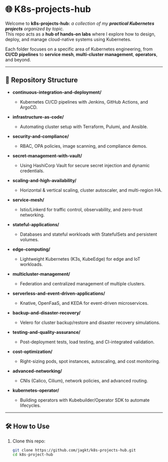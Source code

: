 # 🌐 K8s-projects-hub

Welcome to **k8s-projects-hub:** _a collection of my **practical Kubernetes projects** organized by topic._  
This repo acts as a **hub of hands-on labs** where I explore how to design, deploy, and manage cloud-native systems using Kubernetes.  

Each folder focuses on a specific area of Kubernetes engineering, from **CI/CD pipelines** to **service mesh**, **multi-cluster management**, **operators**, and beyond.  

---

## 📂 Repository Structure

- **continuous-integration-and-deployment/**  
  - Kubernetes CI/CD pipelines with Jenkins, GitHub Actions, and ArgoCD.  

- **infrastructure-as-code/**  
  - Automating cluster setup with Terraform, Pulumi, and Ansible.  

- **security-and-compliance/**  
  - RBAC, OPA policies, image scanning, and compliance demos.  

- **secret-management-with-vault/**  
  - Using HashiCorp Vault for secure secret injection and dynamic credentials.  

- **scaling-and-high-availability/**  
  - Horizontal & vertical scaling, cluster autoscaler, and multi-region HA.  

- **service-mesh/**  
  - Istio/Linkerd for traffic control, observability, and zero-trust networking.  

- **stateful-applications/**  
  - Databases and stateful workloads with StatefulSets and persistent volumes.  

- **edge-computing/**  
  - Lightweight Kubernetes (K3s, KubeEdge) for edge and IoT workloads.  

- **multicluster-management/**  
  - Federation and centralized management of multiple clusters.  

- **serverless-and-event-driven-applications/**  
  - Knative, OpenFaaS, and KEDA for event-driven microservices.  

- **backup-and-disaster-recovery/**  
  - Velero for cluster backup/restore and disaster recovery simulations.  

- **testing-and-quality-assurance/**  
  - Post-deployment tests, load testing, and CI-integrated validation.  

- **cost-optimization/**  
  - Right-sizing pods, spot instances, autoscaling, and cost monitoring.  

- **advanced-networking/**  
  - CNIs (Calico, Cilium), network policies, and advanced routing.  

- **kubernetes-operator/**  
  - Building operators with Kubebuilder/Operator SDK to automate lifecycles.  

---

## 🛠 How to Use

1. Clone this repo:  
   ```bash
   git clone https://github.com/jagkt/k8s-projects-hub.git
   cd k8s-project-hub
